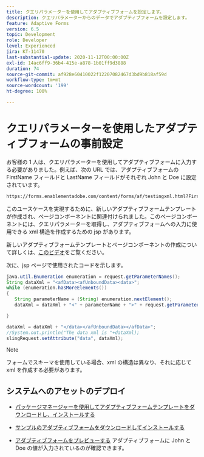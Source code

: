 ```yaml
---
title: クエリパラメーターを使用してアダプティブフォームを設定します。
description: クエリパラメーターからのデータでアダプティブフォームを設定します。
feature: Adaptive Forms
version: 6.5
topic: Development
role: Developer
level: Experienced
jira: KT-11470
last-substantial-update: 2020-11-12T00:00:00Z
exl-id: 14ac6ff9-36b4-415e-a878-1b01ff9d3888
duration: 74
source-git-commit: af928e60410022f12207082467d3bd9b818af59d
workflow-type: tm+mt
source-wordcount: '199'
ht-degree: 100%

---
```


# クエリパラメーターを使用したアダプティブフォームの事前設定

お客様の 1 人は、クエリパラメーターを使用してアダプティブフォームに入力する必要がありました。例えば、次の URL では、アダプティブフォームの FirstName フィールドと LastName フィールドがそれぞれ John と Doe に設定されています。

```html
https://forms.enablementadobe.com/content/forms/af/testingxml.html?FirstName=John&LastName=Doe
```

このユースケースを実現するために、新しいアダプティブフォームテンプレートが作成され、ページコンポーネントに関連付けられました。このページコンポーネントには、クエリパラメーターを取得し、アダプティブフォームへの入力に使用できる xml 構造を作成するための jsp があります。

新しいアダプティブフォームテンプレートとページコンポーネントの作成について詳しくは、[このビデオ](https://experienceleague.adobe.com/docs/experience-manager-learn/forms/storing-and-retrieving-form-data/part5.html?lang=ja)をご覧ください。

次に、jsp ページで使用されたコードを示します。

```java
java.util.Enumeration enumeration = request.getParameterNames();
String dataXml = "<afData><afUnboundData><data>";
while (enumeration.hasMoreElements())
{
   String parameterName = (String) enumeration.nextElement();
   dataXml = dataXml + "<" + parameterName + ">" + request.getParameter(parameterName) + "</" + parameterName + ">";

}

dataXml = dataXml + "</data></afUnboundData></afData>";
//System.out.println("The data xml is "+dataXml);
slingRequest.setAttribute("data", dataXml);
```

>[!NOTE]
>
>フォームでスキーマを使用している場合、xml の構造は異なり、それに応じて xml を作成する必要があります。


## システムへのアセットのデプロイ

* [パッケージマネージャーを使用してアダプティブフォームテンプレートをダウンロードし、インストールする](assets/populate-with-xml.zip)
* [サンプルのアダプティブフォームをダウンロードしてインストールする](assets/populate-af-with-query-paramters-form.zip)

* [アダプティブフォームをプレビューする](http://localhost:4502/content/dam/formsanddocuments/testingxml/jcr:content?wcmmode=disabled&amp;FirstName=John&amp;LastName=Doe)
アダプティブフォームに John と Doe の値が入力されているのが確認できます。

